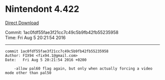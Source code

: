 # Nintendont 4.422
[Direct Download](./Nintendont.zip)

Commit: 1ac0fdf55fae3f21cc7c49c5b9fb42fb55235958  
Time: Fri Aug 5 20:21:54 2016   

-----

```
commit 1ac0fdf55fae3f21cc7c49c5b9fb42fb55235958
Author: FIX94 <fix94.1@gmail.com>
Date:   Fri Aug 5 20:21:54 2016 +0200

    -allow pal60 flag again, but only when actually forcing a video mode other than pal50
```
